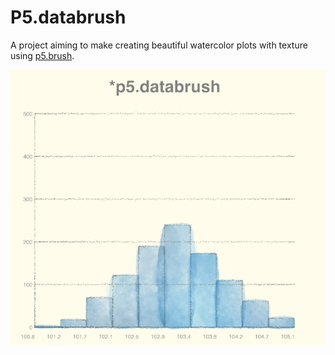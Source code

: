 # P5.databrush

A project aiming to make creating beautiful watercolor plots with texture using [p5.brush](https://github.com/acamposuribe/p5.brush).

![Demo GIF](./p5databrush.gif)
